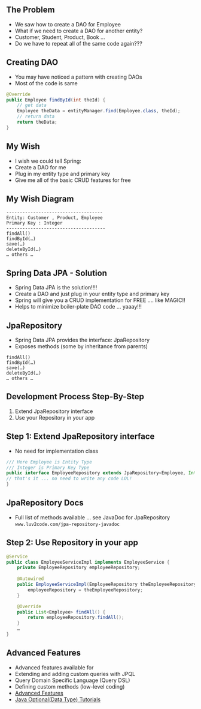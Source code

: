 ## The Problem
- We saw how to create a DAO for Employee
- What if we need to create a DAO for another entity?
- Customer, Student, Product, Book …
- Do we have to repeat all of the same code again???

## Creating DAO
- You may have noticed a pattern with creating DAOs
- Most of the code is same 
```java
@Override
public Employee findById(int theId) {
    // get data
    Employee theData = entityManager.find(Employee.class, theId);
    // return data
    return theData;
}
```

## My Wish
- I wish we could tell Spring:
- Create a DAO for me
- Plug in my entity type and primary key
- Give me all of the basic CRUD features for free

## My Wish Diagram 

```
------------------------------------
Entity: Customer , Product, Employee
Primary Key : Integer 
-------------------------------------
findAll()
findById(…)
save(…)
deleteById(…)
… others …
```

## Spring Data JPA - Solution
- Spring Data JPA is the solution!!!!
- Create a DAO and just plug in your entity type and primary key
- Spring will give you a CRUD implementation for FREE …. like MAGIC!!
- Helps to minimize boiler-plate DAO code … yaaay!!!

## JpaRepository
- Spring Data JPA provides the interface: JpaRepository
- Exposes methods (some by inheritance from parents)
```
findAll()
findById(…)
save(…)
deleteById(…)
… others …
```

## Development Process Step-By-Step
1. Extend JpaRepository interface
2. Use your Repository in your app

## Step 1: Extend JpaRepository interface
- No need for implementation class
```java
/// Here Employee is Entity Type
/// Integer is Primary Key Type
public interface EmployeeRepository extends JpaRepository<Employee, Integer> {
// that's it ... no need to write any code LOL!
}
```

## JpaRepository Docs
- Full list of methods available … see JavaDoc for JpaRepository
`www.luv2code.com/jpa-repository-javadoc`

## Step 2: Use Repository in your app
```java
@Service
public class EmployeeServiceImpl implements EmployeeService {
    private EmployeeRepository employeeRepository;
    
    @Autowired
    public EmployeeServiceImpl(EmployeeRepository theEmployeeRepository) {
        employeeRepository = theEmployeeRepository;
    }

    @Override
    public List<Employee> findAll() {
        return employeeRepository.findAll();
    }
    …
}
```

## Advanced Features
- Advanced features available for
- Extending and adding custom queries with JPQL
- Query Domain Specific Language (Query DSL)
- Defining custom methods (low-level coding)
- [Advanced Features ](http://www.luv2code.com/spring-data-jpa-defining-custom-queries)
- [Java Optional(Data Type) Tutorials ](www.luv2code.com/java-optional-tutorial)